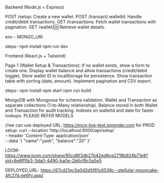 Backend (Node.js + Express)

POST /setup: Create a new wallet.
POST /transact/:walletId: Handle credit/debit transactions.
GET /transactions: Fetch wallet transactions with pagination.
GET /wallet/:id: Retrieve wallet details.

env - MONGO_URI

steps-
npm install
npm run dev


Frontend (React.js + Tailwind)

Page 1 (Wallet Setup & Transactions):
If no wallet exists, show a form to create one.
Display wallet balance and allow transactions (credit/debit toggle).
Store wallet ID in localStorage for persistence.
Show transaction table with sorting (date, amount).
Implement pagination and CSV export.

steps-
npm install
npm start
npm run build


MongoDB with Mongoose for schema validation.
Wallet and Transaction as separate collections (1-to-Many relationship).
Balance stored in both Wallet and Transaction for audit tracking.
Indexes on walletId and date for faster lookups.
PLEASE REFER MODELS


//we can use deployed URL: https://mcq-live-test.onrender.com for PROD
setup:
curl --location 'http://localhost:6000/api/setup' \
--header 'Content-Type: application/json' \
--data '{
    "name":"yash",
    "balance":"20"
}'




LOOM- https://www.loom.com/share/95cd8f3db27b42ed8ce2718b924b71e8?sid=8e8ff5b3-3da0-4490-ba0e-2b6cf8c5a5e5

DEPLOYED_URL- https://67cd21ec5e0d2d5f61c6539c--stellular-mooncake-4fc274.netlify.app/
